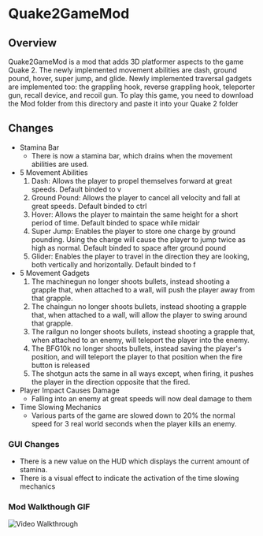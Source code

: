 # Quake2GameMod
## Overview
Quake2GameMod is a mod that adds 3D platformer aspects to the game Quake 2. The newly implemented movement abilities are dash, ground pound, hover, super jump, and glide. Newly implemented traversal gadgets are implemented too: the grappling hook, reverse grappling hook, teleporter gun, recall device, and recoil gun. To play this game, you need to download the Mod folder from this directory and paste it into your Quake 2 folder

## Changes
* Stamina Bar
  -  There is now a stamina bar, which drains when the movement abilities are used.
* 5 Movement Abilities
  1. 	Dash: Allows the player to propel themselves forward at great speeds. Default binded to v
  1.	Ground Pound: Allows the player to cancel all velocity and fall at great speeds. Default binded to ctrl
  1.	Hover: Allows the player to maintain the same height for a short period of time. Default binded to space while midair
  1.	Super Jump: Enables the player to store one charge by ground pounding. Using the charge will cause the player to jump twice as high as normal. Default binded to space after ground pound
  1.	Glider: Enables the player to travel in the direction they are looking, both vertically and horizontally. Default binded to f
* 5 Movement Gadgets
  1.  The machinegun no longer shoots bullets, instead shooting a grapple that, when attached to a wall, will push the player away from that grapple.
  1.  The chaingun no longer shoots bullets, instead shooting a grapple that, when attached to a wall, will allow the player to swing around that grapple.
  1.  The railgun no longer shoots bullets, instead shooting a grapple that, when attached to an enemy, will teleport the player into the enemy.
  1.  The BFG10k no longer shoots bullets, instead saving the player's position, and will teleport the player to that position when the fire button is released
  1.  The shotgun acts the same in all ways except, when firing, it pushes the player in the direction opposite that the fired.
* Player Impact Causes Damage
  -  Falling into an enemy at great speeds will now deal damage to them
* Time Slowing Mechanics
  -  Various parts of the game are slowed down to 20% the normal speed for 3 real world seconds when the player kills an enemy.
 
 ### GUI Changes
 - There is a new value on the HUD which displays the current amount of stamina.
 - There is a visual effect to indicate the activation of the time slowing mechanics

### Mod Walkthough GIF
<img src='walkthrough.gif' title='Video Walkthrough' width='' alt='Video Walkthrough' />
